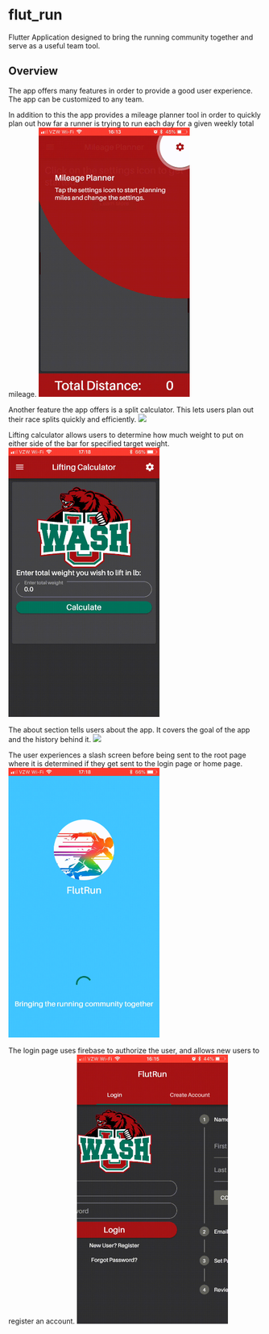 # flut_run

Flutter Application designed to bring the running community together and serve as a useful team tool.

## Overview

The app offers many features in order to provide a good user experience. The app can be customized to any team.

In addition to this the app provides a mileage planner tool in order to quickly plan out how far a runner is trying to run each day for a given weekly total mileage. 
<img src="mileagePlanner.gif" width="300">

Another feature the app offers is a split calculator. This lets users plan out their race splits quickly and efficiently.
<img src="splitCalculator.gif" width="300">

Lifting calculator allows users to determine how much weight to put on either side of the bar for specified target weight.
<img src="liftingCalculator.gif" width="300">

The about section tells users about the app. It covers the goal of the app and the history behind it.
<img src="about.gif" width="300">

The user experiences a slash screen before being sent to the root page where it is determined if they get sent to the login page or home page.
<img src="splashScreen.gif" width="300">

The login page uses firebase to authorize the user, and allows new users to register an account.
<img src="loginPage.gif" width="300">
